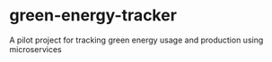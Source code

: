 # green-energy-tracker
A pilot project for tracking green energy usage and production using microservices
